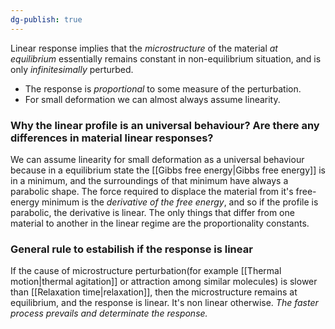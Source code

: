```yaml
---
dg-publish: true
---
```

Linear response implies that the *microstructure* of the material *at equilibrium* essentially remains constant in non-equilibrium situation, and is only *infinitesimally* perturbed. 
- The response is *proportional* to some measure of the perturbation. 
- For small deformation we can almost always assume linearity. 
### Why the linear profile is an universal behaviour? Are there any differences in material linear responses?
We can assume linearity for small deformation as a universal behaviour because in a equilibrium state the [[Gibbs free energy|Gibbs free energy]] is in a minimum, and the surroundings of that minimum have always a parabolic shape. 
The force required to displace the material from it's free-energy minimum is the *derivative of the free energy*, and so if the profile is parabolic, the derivative is linear.
The only things that differ from one material to another in the linear regime are the proportionality constants. 
<!--ID: 1697303468163-->

### General rule to estabilish if the response is linear
If the cause of microstructure perturbation(for example [[Thermal motion|thermal agitation]] or attraction among similar molecules) is slower than [[Relaxation time|relaxation]], then the microstructure remains at equilibrium, and the response is linear. It's non linear otherwise. *The faster process prevails and determinate the response.*
<!--ID: 1697303468167-->


